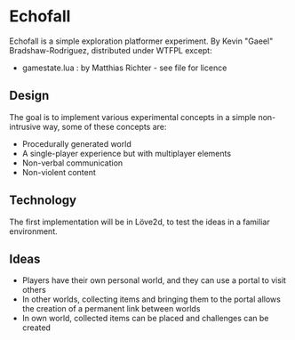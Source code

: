 Echofall
========

Echofall is a simple exploration platformer experiment.
By Kevin "Gaeel" Bradshaw-Rodriguez, distributed under WTFPL except:
+	gamestate.lua : by Matthias Richter - see file for licence


Design
------

The goal is to implement various experimental concepts in a simple
non-intrusive way, some of these concepts are:

+	Procedurally generated world
+	A single-player experience but with multiplayer elements
+	Non-verbal communication
+	Non-violent content


Technology
----------

The first implementation will be in Löve2d, to test the ideas in a familiar
environment.


Ideas
-----

+	Players have their own personal world, and they can use a portal to 
	visit others
+	In other worlds, collecting items and bringing them to the portal allows
	the creation of a permanent link between worlds
+	In own world, collected items can be placed and challenges can be created

